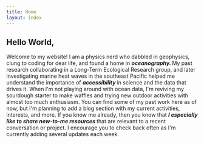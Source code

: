 ```yaml
---
title: Home
layout: index
---
```

<h2>Hello World,</h2>
<p>Welcome to my website! I am a physics nerd who dabbled in geophysics, clung to coding for dear life, and found a home in <i><b>  oceanography.  </b></i> My past research collaborating in a Long-Term Ecological Research group, and later investigating marine heat waves in the southeast Pacific helped me understand the importance of <i><b>  accessibility  </b></i> in science and the data that drives it. When I'm not playing around with ocean data, I'm reviving my sourdough starter to make waffles and trying new outdoor activities with almost too much enthusiasm. You can find some of my past work here as of now, but I'm planning to add a blog section with my current activities, interests, and more. If you know me already, then you know that <i><b>  I especially like to share new-to-me resources  </b></i> that are relevant to a recent conversation or project. I encourage you to check back often as I'm currently adding several updates each week.</p>